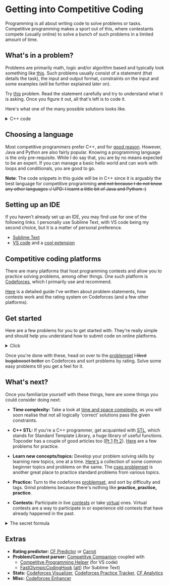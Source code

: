 # Getting into Competitive Coding

Programming is all about writing code to solve problems or tasks. Competitive programming makes a sport out of this, where contestants compete (usually online) to solve a bunch of such problems in a limited amount of time.

## What's in a problem?
Problems are primarily math, logic and/or algorithm based and typically look something like [this](https://codeforces.com/problemset/problem/4/A). Such problems usually consist of a statement (that details the task), the input and output format, constraints on the input and some examples (will be further explained later on).

Try [this](https://codeforces.com/problemset/problem/71/A) problem. Read the statement carefully and try to understand what it is asking. Once you figure it out, all that's left is to code it.

Here's what one of the many possible solutions looks like.
<details>
    <summary>C++ code</summary>

```c++
#include <bits/stdc++.h>
using namespace std;

int main() {
    int n;
    cin >> n;
    while(n--) {
        string s;
        cin >> s;
        if(s.length() <= 10)
            cout << s << endl;
        else
            cout << s.front() << s.length()-2 << s.back() << endl; 
    }
    return 0;
}
```
</details>

## Choosing a language
Most competitive programmers prefer C++, and for [good reason](https://www.codingninjas.com/blog/2018/04/11/the-best-languages-for-competitive-programming/). However, Java and Python are also fairly popular. Knowing a programming language is the only pre-requisite. While I do say that, you are by no means expected to be an expert. If you can manage a basic hello world and can work with loops and conditionals, you are good to go.

**Note**: The code snippets in this guide will be in C++ since it is arguably the best language for competitive programming ~~and not because I do not know any other languages :/ UPD: I learnt a little bit of Java and Pythom :)~~

## Setting up an IDE
If you haven't already set up an IDE, you may find use for one of the following links. I personally use Sublime Text, with VS code being my second choice, but it is a matter of personal preference.
* [Sublime Text](./Setting%20up%20Sublime.md)
* [VS code](https://medium.com/@chinmaykulkarni8/how-to-setup-visual-studio-code-for-c-c-java-python-competitive-programming-angular-22fdc9b1f4c6) and a [cool extension](https://github.com/agrawal-d/competitive-programming-helper/)

## Competitive coding platforms
There are many platforms that host programming contests and allow you to practice solving problems, among other things. One such platform is [Codeforces](https://codeforces.com/), which I primarily use and recommend.

[Here](./Competitve%20Programming%20Platforms.md) is a detailed guide I've written about problem statements, how contests work and the rating system on Codeforces (and a few other platforms).

## Get started
Here are a few problems for you to get started with. They're really simple and should help you understand how to submit code on online platforms.

<details>
    <summary> Click </summary>
    <ul>
        <li><a href="https://atcoder.jp/contests/abc127/tasks/abc127_a">AtCoder ABC127A</a></li>
        <li><a href="https://codeforces.com/problemset/problem/4/A">Codeforces 4A</a></li>
        <li><a href="https://atcoder.jp/contests/abc126/tasks/abc126_a">AtCoder ABC126A</a></li>
        <li><a href="https://www.codechef.com/problems/HS08TEST">Codechef HS08TEST</a></li>
        <li><a href="https://atcoder.jp/contests/abc125/tasks/abc125_a">AtCoder ABC125A</a></li>
        <li><a href="https://www.codechef.com/problems/FLOW006">Codechef FLOW006</a></li>
        <li><a href="https://codeforces.com/problemset/problem/158/A">Codeforces 158A</a></li>
        <li><a href="https://atcoder.jp/contests/abc124/tasks/abc124_a">AtCoder ABC124A</a></li>
        <li><a href="https://www.codechef.com/problems/FLOW001">Codechef FLOW001</a></li>
        <li><a href="https://www.codechef.com/problems/START01">Codechef START01</a></li>
        <li><a href="https://codeforces.com/problemset/problem/231/A">Codeforces 231A</a></li>
        <li><a href="https://codeforces.com/problemset/problem/71/A">Codeforces 71A</a></li>
        <li><a href="https://www.codechef.com/problems/INTEST">Codechef INTEST</a></li>
    </ul>
</details>

Once you're done with these, head on over to the [problemset](https://codeforces.com/problemset?order=BY_RATING_ASC) ~~I liked bugabooset better~~ on Codeforces and sort problems by rating. Solve some easy problems till you get a feel for it.

## What's next?
Once you familiarize yourself with these things, here are some things you could consider doing next:

* **Time complexity:** Take a look at [time and space complexity](./Complexity%20and%20Big-O%20Notation.md), as you will soon realise that not all logically 'correct' solutions pass the given constraints.

* **C++ STL:** If you're a C++ programmer, get acquainted with [STL](https://www.hackerearth.com/practice/notes/standard-template-library/), which stands for Standard Template Library, a huge library of useful functions. Topcoder has a couple of good articles too ([Pt 1](https://www.topcoder.com/thrive/articles/Power%20up%20C++%20with%20the%20Standard%20Template%20Library%20Part%20One) [Pt 2](https://www.topcoder.com/thrive/articles/Power%20up%20C++%20with%20the%20Standard%20Template%20Library%20Part%20Two)).  [Here](https://hackerrank.com/domains/cpp/stl) are a few problems for practice. 

* **Learn new concepts/topics:** Develop your problem solving skills by learning new topics, one at a time. [Here's](./Beginner%20Topics) a collection of some common beginner topics and problems on the same. The [cses problemset](https://cses.fi/problemset/list/) is another great place to practice standard problems from various topics.

* **Practice:** Turn to the codeforces [problemset](https://codeforces.com/problemset), and sort by difficulty and tags. Grind problems because there's nothing like **practice, practice, practice**.

* **Contests:** Participate in live [contests](https://codeforces.com/contests) or take [virtual](https://codeforces.com/blog/entry/70036) ones. Virtual contests are a way to participate in or experience old contests that have already happened in the past.

<details>
    <summary>The secret formula</summary>
    <img src="https://user-images.githubusercontent.com/55075129/88116572-75eb0d80-cbd6-11ea-968a-5807066aeabb.jpg" alt="Practice" style="width:20px;height:20px;">

    In all seriousness though
    Learn new topic > Practice problems > Improve speed > Learn new topic > Practice ... Rinse and repeat.
</details>

## Extras
* **Rating predictor:** [CF Predictor](https://cf-predictor-frontend.herokuapp.com/) or [Carrot](https://github.com/meooow25/carrot/)
* **Problem/Contest parser:** [Competitve Companion](https://github.com/jmerle/competitive-companion) coupled with
    * [Competitve Programming Helper](https://github.com/agrawal-d/competitive-programming-helper/) (for VS code)
    * [FastOlympicCodingHook](https://codeforces.com/blog/entry/60627?#comment-593580) \[[alt](https://codeforces.com/blog/entry/85342)\] (for Sublime Text)
* **Stats:** [Codeforces Visualizer](https://cfviz.netlify.com/), [Codeforces Practice Tracker](https://codeforces.com/blog/entry/78203), [CF Analytics](https://codeforces.com/blog/entry/93417)
* **Misc:** [Codeforces Enhancer](https://codeforces.com/blog/entry/74062)
